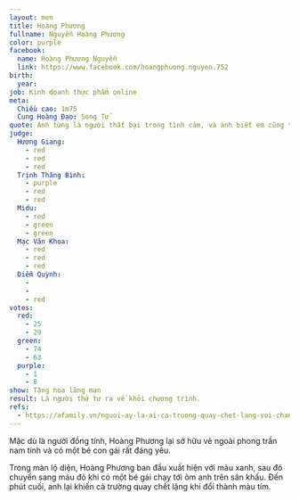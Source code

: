 ```yaml
---
layout: men
title: Hoàng Phương
fullname: Nguyễn Hoàng Phương
color: purple
facebook:
  name: Hoàng Phương Nguyễn
  link: https://www.facebook.com/hoangphuong.nguyen.752
birth:
  year:
job: Kinh doanh thực phẩm online
meta:
  Chiều cao: 1m75
  Cung Hoàng Đạo: Song Tử
quote: Anh từng là người thất bại trong tình cảm, và anh biết em cũng thế. Hãy trao cơ hội cho anh em nhé, anh sẽ bù đắp cho em.
judge:
  Hương Giang:
    - red
    - red
    - red
  Trịnh Thăng Bình:
    - purple
    - red
    - red
  Midu:
    - red
    - green
    - green
  Mạc Văn Khoa:
    - red
    - red
    - red
  Diễm Quỳnh:
    -
    -
    - red
votes:
  red:
    - 25
    - 29
  green:
    - 74
    - 63
  purple:
    - 1
    - 8
show: Tặng hoa lãng mạn
result: Là người thứ tư ra về khỏi chương trình.
refs:
  - https://afamily.vn/nguoi-ay-la-ai-ca-truong-quay-chet-lang-voi-chang-trai-mang-con-gai-len-san-khau-nhung-lo-dien-mau-tim-chia-se-day-la-mot-su-co-20200515234855123.chn
---
```

Mặc dù là người đồng tính, Hoàng Phương lại sở hữu vẻ ngoài phong trần nam tính và có một bé con gái rất đáng yêu.

Trong màn lộ diện, Hoàng Phương ban đầu xuất hiện với màu xanh, sau đó chuyển sang màu đỏ khi có một bé gái chạy tới ôm anh trên sân khấu. Đến phút cuối, anh lại khiến cả trường quay chết lặng khi đổi thành màu tím.